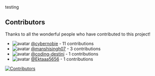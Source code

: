 testing

## Contributors

Thanks to all the wonderful people who have contributed to this project!

- ![avatar](https://avatars.githubusercontent.com/u/30187430?v=4?s=20) [@cybernobie](https://github.com/cybernobie) - 11 contributions
- ![avatar](https://avatars.githubusercontent.com/u/186622807?v=4?s=20) [@manshisingh07](https://github.com/manshisingh07) - 3 contributions
- ![avatar](https://avatars.githubusercontent.com/u/91196237?v=4?s=20) [@coding-destini](https://github.com/coding-destini) - 1 contributions
- ![avatar](https://avatars.githubusercontent.com/u/183894198?v=4?s=20) [@Ektaaa5656](https://github.com/Ektaaa5656) - 1 contributions

[![Contributors](https://img.shields.io/github/contributors/cybernobie/Image-Compressor-Bot?style=for-the-badge)](https://github.com/cybernobie/Image-Compressor-Bot/graphs/contributors)
